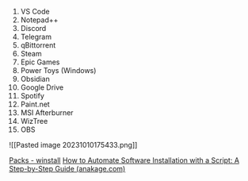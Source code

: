 1. VS Code
2. Notepad++
3. Discord
4. Telegram
5. qBittorrent
6. Steam
7. Epic Games
8. Power Toys (Windows)
9. Obsidian
10. Google Drive
11. Spotify
12. Paint.net
13. MSI Afterburner
14. WizTree
15. OBS

![[Pasted image 20231010175433.png]]

[Packs - winstall](https://winstall.app/packs)
[How to Automate Software Installation with a Script: A Step-by-Step Guide (anakage.com)](https://anakage.com/blog/how-to-automate-software-installation-with-a-script-a-step-by-step-guide/)